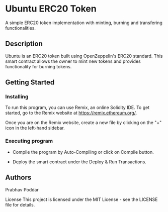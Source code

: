 # Ubuntu ERC20 Token

A simple ERC20 token implementation with minting, burning and transfering functionalities.

## Description

Ubuntu is an ERC20 token built using OpenZeppelin's ERC20 standard. This smart contract allows the owner to mint new tokens and provides functionality for burning tokens.

## Getting Started

### Installing

To run this program, you can use Remix, an online Solidity IDE. To get started, go to the Remix website at https://remix.ethereum.org/.

Once you are on the Remix website, create a new file by clicking on the "+" icon in the left-hand sidebar.

### Executing program

* Compile the program by Auto-Compiling or click on Compile button.
  
* Deploy the smart contract under the Deploy & Run Transactions.


## Authors

Prabhav Poddar

License
This project is licensed under the MIT License - see the LICENSE file for details.


